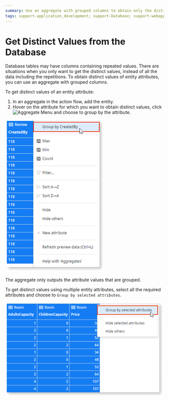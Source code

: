 ```yaml
---
summary: Use an aggregate with grouped columns to obtain only the distinct values of entity attributes.
tags: support-application_development; support-Database; support-webapps
---
```


# Get Distinct Values from the Database

Database tables may have columns containing repeated values. There are situations when you only want to get the distinct values, instead of all the data including the repetitions. To obtain distinct values of entity attributes, you can use an aggregate with grouped columns.

To get distinct values of an entity attribute:

1. In an aggregate in the action flow, add the entity.
1. Hover on the attribute for which you want to obtain distinct values, click ![Aggregate Menu](../../../shared/icons-service-studio/aggregate-menu.png) and choose to group by the attribute.

![Get Distinct Values From the Database](images/distinct.png)

The aggregate only outputs the attribute values that are grouped.

To get distinct values using multiple entity attributes, select all the required attributes and choose to `Group by selected attributes`.

![Get Distinct Values From the Database](images/distinct-2.png)
